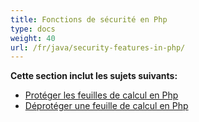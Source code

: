 ```yaml
---
title: Fonctions de sécurité en Php
type: docs
weight: 40
url: /fr/java/security-features-in-php/
---
```


**Cette section inclut les sujets suivants:**

- [Protéger les feuilles de calcul en Php](/cells/fr/java/protecting-worksheets-in-php/)
- [Déprotéger une feuille de calcul en Php](/cells/fr/java/unprotect-a-worksheet-in-php/)
